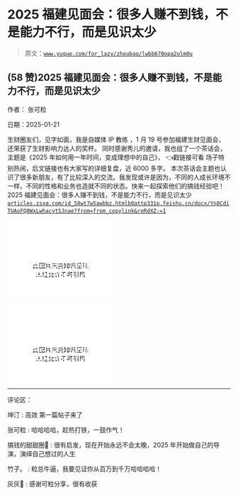 # 2025 福建见面会：很多人赚不到钱，不是能力不行，而是见识太少

> 原文：[`www.yuque.com/for_lazy/zhoubao/lwbb670opa2olm0u`](https://www.yuque.com/for_lazy/zhoubao/lwbb670opa2olm0u)

## (58 赞)2025 福建见面会：很多人赚不到钱，不是能力不行，而是见识太少

作者： 张可粒

日期：2025-01-21

生财圈友们，见字如面，我是自媒体 IP 教练 ，1 月 19 号参加福建生财见面会，还荣获了生财影响力达人的奖杯。
同时感谢秀儿的邀请，我也组了一个茶话会，主题是《2025 年如何用一年时间，变成理想中的自己》， 👈戳链接可看
场子特别热闹，后文链接也有大家写的详细复盘，近 6000 多字。
本次茶话会主题也认识了很多新朋友，有了比较深入的交流。我发现或许是因为，不同的人成长环境不一样，不同的性格和业务也造就不同的状态。快来一起探索他们的搞钱经验吧！
2025 福建见面会：很多人赚不到钱，不是能力不行，而是见识太少 [`articles.zsxq.com/id_58wt7w5awbbz.html`](https://articles.zsxq.com/id_58wt7w5awbbz.html)[`b0attp331p.feishu.cn/docx/Yn8CdiTUAoFQ8WxLwhacytSJnae?from=from_copylink&reRdXZ;=1`](https://b0attp331p.feishu.cn/docx/Yn8CdiTUAoFQ8WxLwhacytSJnae?from=from_copylink&reRdXZ;=1)

![](img/a1a113a50e620e11aff5eb864f23a576.png "None")

![](img/682c711435267857b7d44b5704cf4984.png "None")

* * *

评论区：

坤汀 : 高效 第一篇帖子来了

张可粒 : 哈哈哈哈，趁热打铁，一鼓作气！

搞钱的甜甜圈🍩 : 很有启发，现在开始永远不会太晚，2025 年开始做自己的导演，演绎自己想过的人生

竹子。 : 粒总牛逼，我要见证你从百万到千万哈哈哈哈！

灰灰👾 : 感谢可粒分享，很有收获